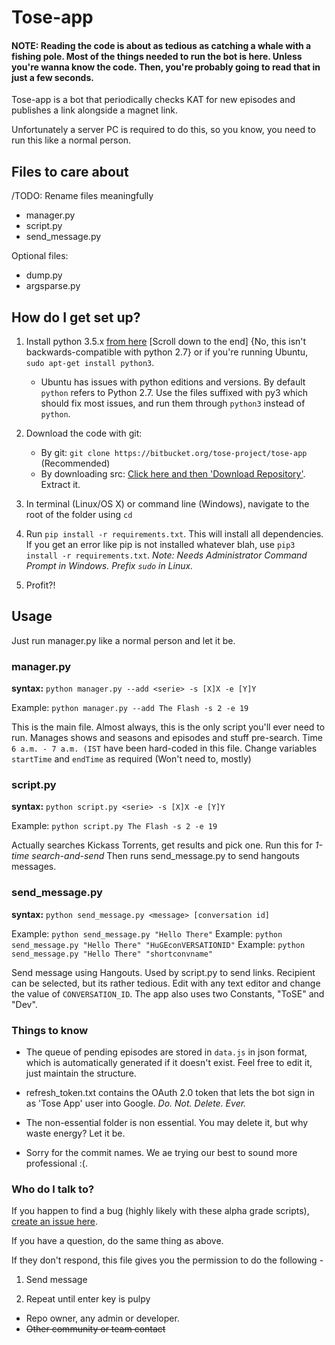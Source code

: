 # Tose-app

#### NOTE: Reading the code is about as tedious as catching a whale with a fishing pole. Most of the things needed to run the bot is here. Unless you're wanna know the code. Then, you're probably going to read that in just a few seconds.



Tose-app is a bot that periodically checks KAT for new episodes and publishes a link alongside a magnet link.

Unfortunately a server PC is required to do this, so you know, you need to run this like a normal person.


## Files to care about

/TODO: Rename files meaningfully

* manager.py
* script.py
* send_message.py

Optional files:

* dump.py
* argsparse.py


## How do I get set up?

1. Install python 3.5.x [from here](https://www.python.org/downloads/release/python-351/) [Scroll down to the end] {No, this isn't backwards-compatible with python 2.7} or if you're running Ubuntu, `sudo apt-get install python3`.
    * Ubuntu has issues with python editions and versions. By default `python` refers to Python 2.7. Use the files suffixed with py3 which should fix most issues, and run them through `python3` instead of `python`.

2. Download the code with git:
    * By git:
`git clone https://bitbucket.org/tose-project/tose-app` (Recommended)
    * By downloading src: [Click here and then 'Download Repository'](https://bitbucket.org/tose-project/tose-app/downloads). Extract it.

3. In terminal (Linux/OS X) or command line (Windows), navigate to the root of the folder using `cd` 

4. Run `pip install -r requirements.txt`. This will install all dependencies. If you get an error like pip is not installed whatever blah, use `pip3 install -r requirements.txt`. _Note: Needs Administrator Command Prompt in Windows. Prefix `sudo` in Linux._

5. Profit?!


## Usage

Just run manager.py like a normal person and let it be.

### manager.py
**syntax:** `python manager.py --add <serie> -s [X]X -e [Y]Y`

Example: `python manager.py --add The Flash -s 2 -e 19`

This is the main file. Almost always, this is the only script you'll ever need to run. Manages shows and seasons and episodes and stuff pre-search. Time `6 a.m. - 7 a.m. (IST` have been hard-coded in this file. Change variables `startTime` and `endTime` as required (Won't need to, mostly)


### script.py
**syntax:** `python script.py <serie> -s [X]X -e [Y]Y`

Example: `python script.py The Flash -s 2 -e 19`

Actually searches Kickass Torrents, get results and pick one. Run this for _1-time search-and-send_ Then runs send_message.py to send hangouts messages.

### send_message.py
**syntax:** `python send_message.py <message> [conversation id]`

Example: `python send_message.py "Hello There"`
Example: `python send_message.py "Hello There" "HuGEconVERSATIONID"`
Example: `python send_message.py "Hello There" "shortconvname"`

Send message using Hangouts. Used by script.py to send links. Recipient can be selected, but its rather tedious. Edit with any text editor and change the value of `CONVERSATION_ID`. The app also uses two Constants, "ToSE" and "Dev".


### Things to know

* The queue of pending episodes are stored in `data.js` in json format, which is automatically generated if it doesn't exist. Feel free to edit it, just maintain the structure.

* refresh_token.txt contains the OAuth 2.0 token that lets the bot sign in as 'Tose App' user into Google. _Do. Not. Delete. Ever._

* The non-essential folder is non essential. You may delete it, but why waste energy? Let it be.

* Sorry for the commit names. We ae trying our best to sound more professional :(.


### Who do I talk to? ###

If you happen to find a bug (highly likely with these alpha grade scripts), [create an issue here](https://bitbucket.org/tose-project/tose-app/issues).

If you have a question, do the same thing as above.

If they don't respond, this file gives you the permission to do the following - 

1. Send message

2. Repeat until enter key is pulpy

* Repo owner, any admin or developer.
* ~~Other community or team contact~~